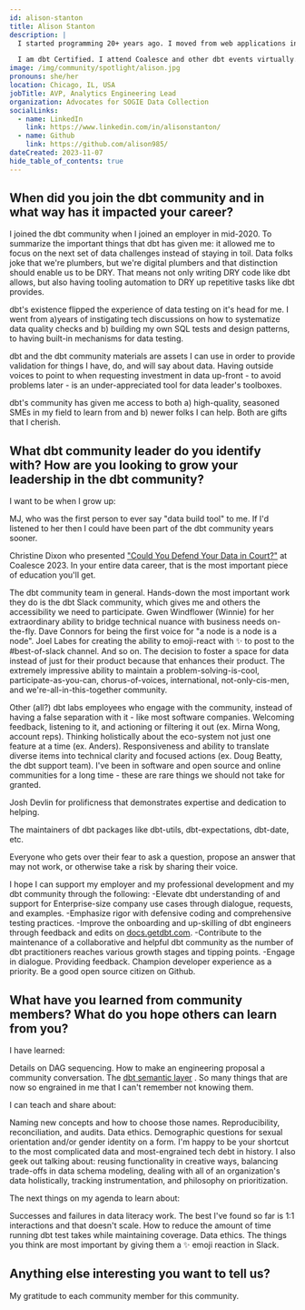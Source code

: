 ```yaml
---
id: alison-stanton
title: Alison Stanton
description: |
  I started programming 20+ years ago. I moved from web applications into transforming data and business intelligence reporting because it's both hard and useful. The majority of my career has been engineering for SaaS companies. For my last few positions I've been brought in to transition larger, older companies to a modern data platform and ways of thinking.

  I am dbt Certified. I attend Coalesce and other dbt events virtually. I speak up in <a href="https://www.getdbt.com/community/join-the-community" rel="noopener noreferrer" target="_blank">dbt Slack</a> and on the dbt-core, dbt-redshift, and dbt-sqlserver repositories. dbt Slack is my happy place, especially #advice-for-dbt-power-users. I care a lot about the dbt documentation and dbt doc.
image: /img/community/spotlight/alison.jpg
pronouns: she/her
location: Chicago, IL, USA
jobTitle: AVP, Analytics Engineering Lead
organization: Advocates for SOGIE Data Collection
socialLinks:
  - name: LinkedIn
    link: https://www.linkedin.com/in/alisonstanton/
  - name: Github
    link: https://github.com/alison985/
dateCreated: 2023-11-07
hide_table_of_contents: true
---
```


## When did you join the dbt community and in what way has it impacted your career?

I joined the dbt community when I joined an employer in mid-2020. To summarize the important things that dbt has given me: it allowed me to focus on the next set of data challenges instead of staying in toil. Data folks joke that we're plumbers, but we're digital plumbers and that distinction should enable us to be DRY. That means not only writing DRY code like dbt allows, but also having tooling automation to DRY up repetitive tasks like dbt provides.

dbt's existence flipped the experience of data testing on it's head for me. I went from a)years of instigating tech discussions on how to systematize data quality checks and b) building my own SQL tests and design patterns, to having built-in mechanisms for data testing.

dbt and the dbt community materials are assets I can use in order to provide validation for things I have, do, and will say about data. Having outside voices to point to when requesting investment in data up-front - to avoid problems later - is an under-appreciated tool for data leader's toolboxes.

dbt's community has given me access to both a) high-quality, seasoned SMEs in my field to learn from and b) newer folks I can help. Both are gifts that I cherish.

## What dbt community leader do you identify with? How are you looking to grow your leadership in the dbt community?

I want to be when I grow up:

MJ, who was the first person to ever say "data build tool" to me. If I'd listened to her then I could have been part of the dbt community years sooner.

Christine Dixon who presented <a href="https://www.youtube.com/watch?v=vD6IrGtxNAM" rel="noopener noreferrer" target="_blank">"Could You Defend Your Data in Court?"</a> at Coalesce 2023. In your entire data career, that is the most important piece of education you'll get.

The dbt community team in general. Hands-down the most important work they do is the dbt Slack community, which gives me and others the accessibility we need to participate. Gwen Windflower (Winnie) for her extraordinary ability to bridge technical nuance with business needs on-the-fly. Dave Connors for being the first voice for "a node is a node is a node". Joel Labes for creating the ability to emoji-react with :sparkles: to post to the #best-of-slack channel. And so on. The decision to foster a space for data instead of just for their product because that enhances their product. The extremely impressive ability to maintain a problem-solving-is-cool, participate-as-you-can, chorus-of-voices, international, not-only-cis-men, and we're-all-in-this-together community.

Other (all?) dbt labs employees who engage with the community, instead of having a false separation with it - like most software companies. Welcoming feedback, listening to it, and actioning or filtering it out (ex. Mirna Wong, account reps). Thinking holistically about the eco-system not just one feature at a time (ex. Anders). Responsiveness and ability to translate diverse items into technical clarity and focused actions (ex. Doug Beatty, the dbt support team). I've been in software and open source and online communities for a long time - these are rare things we should not take for granted.

Josh Devlin for prolificness that demonstrates expertise and dedication to helping.

The maintainers of dbt packages like dbt-utils, dbt-expectations, dbt-date, etc.

Everyone who gets over their fear to ask a question, propose an answer that may not work, or otherwise take a risk by sharing their voice.

I hope I can support my employer and my professional development and my dbt community through the following:
-Elevate dbt understanding of and support for Enterprise-size company use cases through dialogue, requests, and examples.
-Emphasize rigor with defensive coding and comprehensive testing practices.
-Improve the onboarding and up-skilling of dbt engineers through feedback and edits on <a href="/">docs.getdbt.com</a>.
-Contribute to the maintenance of a collaborative and helpful dbt community as the number of dbt practitioners reaches various growth stages and tipping points.
-Engage in dialogue. Providing feedback. Champion developer experience as a priority. Be a good open source citizen on Github.

## What have you learned from community members? What do you hope others can learn from you?

I have learned:

Details on DAG sequencing.
How to make an engineering proposal a community conversation.
The <a href="https://www.getdbt.com/product/semantic-layer" rel="noopener noreferrer" target="_blank">dbt semantic layer</a>
.
So many things that are now so engrained in me that I can't remember not knowing them.

I can teach and share about:

Naming new concepts and how to choose those names.
Reproducibility, reconciliation, and audits.
Data ethics.
Demographic questions for sexual orientation and/or gender identity on a form. I'm happy to be your shortcut to the most complicated data and most-engrained tech debt in history.
I also geek out talking about: reusing functionality in creative ways, balancing trade-offs in data schema modeling, dealing with all of an organization's data holistically, tracking instrumentation, and philosophy on prioritization.

The next things on my agenda to learn about:

Successes and failures in data literacy work. The best I've found so far is 1:1 interactions and that doesn't scale.
How to reduce the amount of time running dbt test takes while maintaining coverage.
Data ethics.
The things you think are most important by giving them a :sparkles: emoji reaction in Slack.

## Anything else interesting you want to tell us?

My gratitude to each community member for this community.
